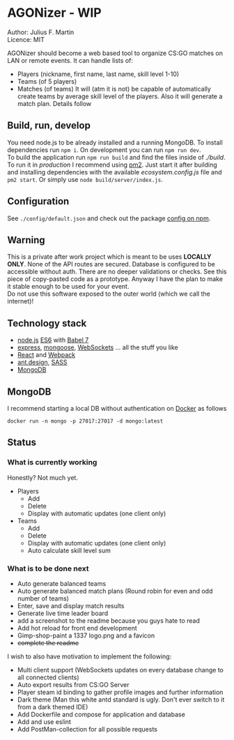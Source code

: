 # AGONizer - WIP
Author: Julius F. Martin  
Licence: MIT

AGONizer should become a web based tool to organize CS:GO matches on LAN or remote events. It can handle lists of:
- Players (nickname, first name, last name, skill level 1-10)
- Teams (of 5 players)
- Matches (of teams)
It will (atm it is not) be capable of automatically create teams by average skill level of the players. Also it will generate a match plan. Details follow

## Build, run, develop
You need node.js to be already installed and a running MongoDB.
To install dependencies run ```npm i```.
On development you can run ```npm run dev```.  
To build the application run ```npm run build``` and find the files inside of _./build_.  
To run it in _production_ I recommend using [pm2](http://pm2.keymetrics.io/). Just start it after building and installing dependencies with the available _ecosystem.config.js_ file and ```pm2 start```. Or simply use ```node build/server/index.js```.

## Configuration
See ```./config/default.json``` and check out the package [config on npm](https://www.npmjs.com/package/config).


## Warning
This is a private after work project which is meant to be uses **LOCALLY ONLY**. None of the API routes are secured. Database is configured to be accessible without auth. There are no deeper validations or checks. See this piece of copy-pasted code as a prototype. Anyway I have the plan to make it stable enough to be used for your event.  
Do not use this software exposed to the outer world (which we call the internet)!

## Technology stack
- [node.js](https://nodejs.org/) [ES6](https://en.wikipedia.org/wiki/ECMAScript) with [Babel 7](https://babeljs.io/)
- [express](https://expressjs.com), [mongoose](https://mongoosejs.com/), [WebSockets](https://www.npmjs.com/package/ws) ... all the stuff you like
- [React](https://reactjs.org/) and [Webpack](https://webpack.js.org/)
- [ant.design](https://ant.design/), [SASS](https://sass-lang.com/)
- [MongoDB](https://www.mongodb.com/)

## MongoDB
I recommend starting a local DB without authentication on [Docker](https://www.docker.com/) as follows
```
docker run -n mongo -p 27017:27017 -d mongo:latest
```


## Status

### What is currently working
Honestly? Not much yet.

- Players
   - Add
   - Delete
   - Display with automatic updates (one client only)
- Teams
   - Add
   - Delete
   - Display with automatic updates (one client only)
   - Auto calculate skill level sum

### What is to be done next
- Auto generate balanced teams
- Auto generate balanced match plans (Round robin for even and odd number of teams)
- Enter, save and display match results
- Generate live time leader board
- add a screenshot to the readme because you guys hate to read
- Add hot reload for front end development
- Gimp-shop-paint a 1337 logo.png and a favicon
- ~~complete the readme~~

I wish to also have motivation to implement the following:
- Multi client support (WebSockets updates on every database change to all connected clients)
- Auto export results from CS:GO Server
- Player steam id binding to gather profile images and further information
- Dark theme (Man this white antd standard is ugly. Don't ever switch to it from a dark themed IDE)
- Add Dockerfile and compose for application and database
- Add and use eslint
- Add PostMan-collection for all possible requests